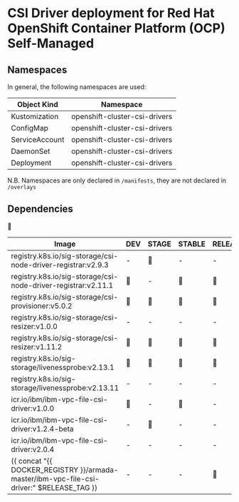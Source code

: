# CSI Driver deployment for Red Hat OpenShift Container Platform (OCP) Self-Managed

## Namespaces

In general, the following namespaces are used:

| Object Kind | Namespace |
| --- | --- |
| Kustomization | openshift-cluster-csi-drivers |
| ConfigMap | openshift-cluster-csi-drivers |
| ServiceAccount | openshift-cluster-csi-drivers |
| DaemonSet | openshift-cluster-csi-drivers |
| Deployment | openshift-cluster-csi-drivers |

N.B. Namespaces are only declared in `/manifests`, they are not declared in `/overlays`

## Dependencies

:large_blue_circle:

| Image | DEV | STAGE | STABLE | RELEASE |
| --- | --- | --- | --- | --- |
| registry.k8s.io/sig-storage/csi-node-driver-registrar:v2.9.3 | - | :large_blue_circle: | - | - |
| registry.k8s.io/sig-storage/csi-node-driver-registrar:v2.11.1 | :large_blue_circle: | - | :large_blue_circle: | :large_blue_circle: |
| registry.k8s.io/sig-storage/csi-provisioner:v5.0.2 | :large_blue_circle: | :large_blue_circle: | :large_blue_circle: | :large_blue_circle: |
| registry.k8s.io/sig-storage/csi-resizer:v1.0.0 | - | - | - | - |
| registry.k8s.io/sig-storage/csi-resizer:v1.11.2 | :large_blue_circle: | :large_blue_circle: | :large_blue_circle: | :large_blue_circle: |
| registry.k8s.io/sig-storage/livenessprobe:v2.13.1 | :large_blue_circle: | :large_blue_circle: | :large_blue_circle: | :large_blue_circle: |
| registry.k8s.io/sig-storage/livenessprobe:v2.13.11 | - | - | - | - |
| icr.io/ibm/ibm-vpc-file-csi-driver:v1.0.0 | :large_blue_circle: | - | :large_blue_circle: | - |
| icr.io/ibm/ibm-vpc-file-csi-driver:v1.2.4-beta | - | :large_blue_circle: | - | - |
| icr.io/ibm/ibm-vpc-file-csi-driver:v2.0.4 | - | - | - | - |
| (( concat "{{ DOCKER_REGISTRY }}/armada-master/ibm-vpc-file-csi-driver:" $RELEASE_TAG )) | - | - | - | :large_blue_circle: |
